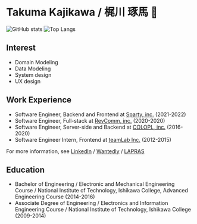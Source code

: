 # Takuma Kajikawa / 梶川 琢馬 🦄 
![GitHub stats](https://github-readme-stats.vercel.app/api?username=valbeat&count_private=true&show_icons=true&theme=gotham&hide_title=true&include_all_commits=true&hide_border=true&line_height=28)
![Top Langs](https://github-readme-stats.vercel.app/api/top-langs/?username=valbeat&hide_title=true&theme=gotham&layout=compact&hide_border=true&langs_count=10&hide=Vim%20Script,html,css,c,Objective%2DC,Makefile,CoffeeScript,Shell)


## Interest

- Domain Modeling
- Data Modeling
- System design
- UX design

## Work Experience

- Software Engineer, Backend and Frontend at [Sparty, inc.](https://github.com/Sparty-Inc) (2021-2022)
- Software Engineer, Full-stack at [RevComm, inc.](https://github.com/revcomm) (2020-2020)
- Software Engineer, Server-side and Backend at [COLOPL, inc.](https://github.com/colopl) (2016-2020)
- Software Engineer Intern, Frontend at [teamLab Inc.](https://github.com/team-lab) (2012-2015)
 
For more information, see [LinkedIn](https://www.linkedin.com/in/takuma-kajikawa-bb2b4986) / [Wantedly](https://www.wantedly.com/id/takuma_kajikawa) / [LAPRAS](https://lapras.com/public/GWMZACW)

## Education
- Bachelor of Engineering / Electronic and Mechanical Engineering Course / National Institute of Technology, Ishikawa College, Advanced Engineering Course (2014-2016)
- Associate Degree of Engineering / Electronics and Information Engineering Course / National Institute of Technology, Ishikawa College (2009-2014)
